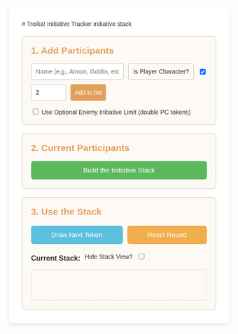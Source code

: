 <script src="https://cdn.jsdelivr.net/npm/marked@12.0.2/marked.min.js"></script>
<script src="assets/initiative.js"></script>

<meta charset="UTF-8">
    <meta name="viewport" content="width=device-width, initial-scale=1.0">
    <title>Troika! Initiative Tracker</title>
    <style>
        :root {
            --bg-color: #f0e6d6;
            --main-color: #333;
            --accent-color: #e2a05d;
            --border-color: #d1c1a9;
            --token-bg: #fff;
            --token-border: #ccc;
            --header-font: 'Georgia', serif;
        }
        body {
            font-family: Arial, sans-serif;
            color: var(--main-color);
            margin: 0;
            padding: 20px;
            display: flex;
            justify-content: center;
            align-items: flex-start;
            min-height: 100vh;
        }
        #app-container {
            display: flex;
            flex-direction: column;
            gap: 20px;
            width: 100%;
            max-width: 900px;
            background-color: #fff;
            padding: 30px;
            border-radius: 8px;
            box-shadow: 0 4px 8px rgba(0, 0, 0, 0.1);
        }
        header {
            text-align: center;
            font-family: var(--header-font);
            margin-bottom: 20px;
        }
        header h1 {
            font-size: 2.5em;
            color: var(--accent-color);
            margin: 0;
        }
        .controls, .participants-list, .tracker-area {
            border: 1px solid var(--border-color);
            border-radius: 6px;
            padding: 20px;
            background-color: #fdfaf5;
        }
        .controls h2, .participants-list h2, .tracker-area h2 {
            margin-top: 0;
            font-size: 1.5em;
            color: var(--accent-color);
        }
        .input-group {
            display: flex;
            gap: 10px;
            margin-bottom: 15px;
            flex-wrap: wrap;
        }
        .input-group input, .input-group button, .input-group label {
            padding: 10px;
            font-size: 1em;
            border: 1px solid var(--border-color);
            border-radius: 4px;
        }
        .input-group input[type="text"] {
            flex-grow: 1;
        }
        .input-group button {
            cursor: pointer;
            background-color: var(--accent-color);
            color: #fff;
            border: none;
            transition: background-color 0.2s;
        }
        .input-group button:hover {
            background-color: #d98d4a;
        }
        .input-row {
            display: flex;
            gap: 10px;
            align-items: center;
        }
        .participants-list ul {
            list-style-type: none;
            padding: 0;
            margin: 0;
        }
        .participants-list li {
            display: flex;
            justify-content: space-between;
            align-items: center;
            padding: 8px 0;
            border-bottom: 1px dashed var(--border-color);
        }
        .participants-list li:last-child {
            border-bottom: none;
        }
        .participants-list .remove-btn {
            background-color: transparent;
            border: none;
            color: #f00;
            font-size: 1.2em;
            cursor: pointer;
            line-height: 1;
        }
        .tracker-area #drawn-token {
            text-align: center;
            margin-bottom: 20px;
            font-size: 1.2em;
            font-weight: bold;
        }
        .tracker-area #current-stack {
            display: flex;
            flex-wrap: wrap;
            gap: 5px;
            min-height: 50px;
            padding: 10px;
            border: 1px dashed var(--border-color);
            border-radius: 4px;
        }
        .tracker-area #current-stack.hidden {
            display: none;
        }
        .token {
            padding: 5px 10px;
            border-radius: 12px;
            background-color: var(--token-bg);
            border: 1px solid var(--token-border);
            font-size: 0.9em;
            box-shadow: 0 1px 2px rgba(0, 0, 0, 0.1);
        }
        .player-token { background-color: #c9e2b1; border-color: #a3c98a; }
        .enemy-token { background-color: #f0c9c9; border-color: #d9a3a3; }
        .end-token { background-color: #ccc; border-color: #999; }
        .btn-group {
            display: flex;
            gap: 10px;
            margin-top: 15px;
        }
        .btn-group button {
            flex-grow: 1;
            padding: 12px;
            font-size: 1.1em;
            border-radius: 6px;
            cursor: pointer;
            border: none;
            transition: background-color 0.2s;
        }
        #build-stack-btn { background-color: #5cb85c; color: #fff; }
        #draw-token-btn { background-color: #5bc0de; color: #fff; }
        #reset-round-btn { background-color: #f0ad4e; color: #fff; }
        #build-stack-btn:hover { background-color: #4cae4c; }
        #draw-token-btn:hover { background-color: #46b8da; }
        #reset-round-btn:hover { background-color: #eea236; }
    </style>
</head>
<div id="app-container">
# Troika! Initiative Tracker
initiative stack
<div class="controls">
<h2>1. Add Participants</h2>
<div class="input-group">
<input type="text" id="participant-name" placeholder="Name (e.g., Almon, Goblin, etc.)">
<div class="input-row">
<label for="is-player-checkbox">Is Player Character?</label>
<input type="checkbox" id="is-player-checkbox" checked>
</div>
<input type="number" id="participant-initiative" value="2" min="1" placeholder="Initiative" style="width: 80px;">
<button onclick="addParticipant()">Add to list</button>
</div>
<div class="checkbox-group">
<input type="checkbox" id="enemy-limit-checkbox">
<label for="enemy-limit-checkbox">Use Optional Enemy Initiative Limit (double PC tokens)</label>
</div>
</div>
<div class="participants-list">
<h2>2. Current Participants</h2>
<ul id="participant-list"></ul>
<div class="btn-group">
<button id="build-stack-btn" onclick="buildStack()">Build the Initiative Stack</button>
</div>
</div>
<div class="tracker-area">
<h2>3. Use the Stack</h2>
<div id="drawn-token"></div>
<div class="btn-group">
<button id="draw-token-btn" onclick="drawToken()" disabled>Draw Next Token</button>
<button id="reset-round-btn" onclick="resetRound()" disabled>Reset Round</button>
</div>
<div class="current-stack-display">
<div class="input-row">
<h3>Current Stack:</h3>
<label for="hide-stack-checkbox">Hide Stack View?</label>
<input type="checkbox" id="hide-stack-checkbox">
</div>
<div id="current-stack"></div>
</div>
</div>
</div>
